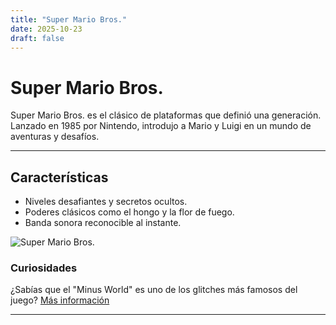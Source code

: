 ```yaml
---
title: "Super Mario Bros."
date: 2025-10-23
draft: false
---
```


# Super Mario Bros.

Super Mario Bros. es el clásico de plataformas que definió una generación.  
Lanzado en 1985 por Nintendo, introdujo a Mario y Luigi en un mundo de aventuras y desafíos.

---

## Características

- Niveles desafiantes y secretos ocultos.
- Poderes clásicos como el hongo y la flor de fuego.
- Banda sonora reconocible al instante.

![Super Mario Bros.](https://upload.wikimedia.org/wikipedia/en/0/03/Super_Mario_Bros._box.png)

### Curiosidades

¿Sabías que el "Minus World" es uno de los glitches más famosos del juego? [Más información](https://es.wikipedia.org/wiki/Super_Mario_Bros.)

---
